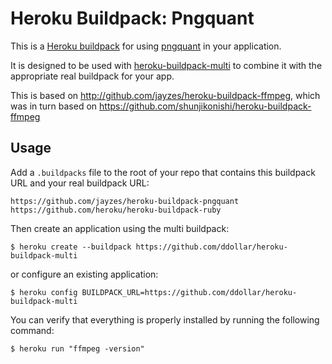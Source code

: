 Heroku Buildpack: Pngquant
=======================

This is a [Heroku buildpack](http://devcenter.heroku.com/articles/buildpacks) for using [pngquant](http://www.pngquant.org/) in your application.  

It is designed to be used with [heroku-buildpack-multi](https://github.com/ddollar/heroku-buildpack-multi) to combine it with the appropriate real buildpack for your app.

This is based on http://github.com/jayzes/heroku-buildpack-ffmpeg, which was in turn based on https://github.com/shunjikonishi/heroku-buildpack-ffmpeg

Usage
-----
Add a `.buildpacks` file to the root of your repo that contains this buildpack URL and your real buildpack URL:

    https://github.com/jayzes/heroku-buildpack-pngquant
    https://github.com/heroku/heroku-buildpack-ruby

Then create an application using the multi buildpack:

    $ heroku create --buildpack https://github.com/ddollar/heroku-buildpack-multi

or configure an existing application:

    $ heroku config BUILDPACK_URL=https://github.com/ddollar/heroku-buildpack-multi

You can verify that everything is properly installed by running the following command:

    $ heroku run "ffmpeg -version"

